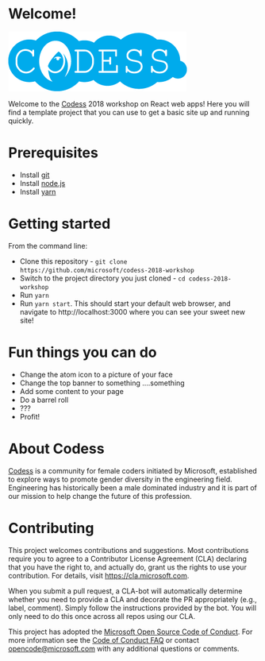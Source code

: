 # Welcome! 

![codess logo](/public/codess-logo.png)

Welcome to the [Codess](https://codess.net/) 2018 workshop on React web apps! Here you will find a template project that you can use to get a basic site up and running quickly.

# Prerequisites

- Install [git](https://git-scm.org/downloads)
- Install [node.js](https://nodejs.org/en/download/)
- Install [yarn](https://yarnpkg.com/lang/en/docs/install/)

# Getting started

From the command line:

- Clone this repository - `git clone https://github.com/microsoft/codess-2018-workshop`
- Switch to the project directory you just cloned - `cd codess-2018-workshop`
- Run `yarn`
- Run `yarn start`. This should start your default web browser, and navigate to http://localhost:3000 where you can see your sweet new site!

# Fun things you can do

- Change the atom icon to a picture of your face
- Change the top banner to something ....something
- Add some content to your page
- Do a barrel roll
- ???
- Profit!

# About Codess

[Codess](www.codess.net/about-codess) is a community for female coders initiated by Microsoft, established to explore ways to promote gender diversity in the engineering field.
Engineering has historically been a male dominated industry and it is part of our mission to help change the future of this profession.

# Contributing

This project welcomes contributions and suggestions.  Most contributions require you to agree to a
Contributor License Agreement (CLA) declaring that you have the right to, and actually do, grant us
the rights to use your contribution. For details, visit https://cla.microsoft.com.

When you submit a pull request, a CLA-bot will automatically determine whether you need to provide
a CLA and decorate the PR appropriately (e.g., label, comment). Simply follow the instructions
provided by the bot. You will only need to do this once across all repos using our CLA.

This project has adopted the [Microsoft Open Source Code of Conduct](https://opensource.microsoft.com/codeofconduct/).
For more information see the [Code of Conduct FAQ](https://opensource.microsoft.com/codeofconduct/faq/) or
contact [opencode@microsoft.com](mailto:opencode@microsoft.com) with any additional questions or comments.